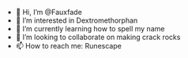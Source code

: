 - 👋 Hi, I’m @Fauxfade
- 👀 I’m interested in Dextromethorphan
- 🌱 I’m currently learning how to spell my name
- 💞️ I’m looking to collaborate on making crack rocks
- 📫 How to reach me: Runescape

<!---
Fauxfade/Fauxfade is a ✨ special ✨ repository because its `README.md` (this file) appears on your GitHub profile.
You can click the Preview link to take a look at your changes.
--->
